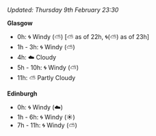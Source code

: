*Updated: Thursday 9th February 23:30*

**Glasgow**

* 0h: :cyclone: Windy (:partly_sunny:) [:partly_sunny: as of 22h, :cyclone:(:partly_sunny:) as of 23h]
* 1h - 3h: :cyclone: Windy (:partly_sunny:)
* 4h: :cloud: Cloudy
* 5h - 10h: :cyclone: Windy (:partly_sunny:)
* 11h: :partly_sunny: Partly Cloudy

**Edinburgh**

* 0h: :cyclone: Windy (:cloud:)
* 1h - 6h: :cyclone: Windy (:sunny:)
* 7h - 11h: :cyclone: Windy (:partly_sunny:)
